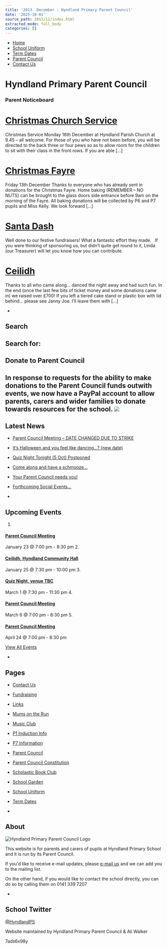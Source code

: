 ```yaml
---
title: '2013  December : Hyndland Primary Parent Council'
date: '2025-10-01'
source_path: 2013/12/index.html
extracted_mode: full_body
categories: []
---
```

- [Home](http://www.hyndlandprimaryparentcouncil.org)
- [School Uniform](school-uniform/)
- [Term Dates](term-dates/)
- [Parent Council](parent-council/)
- [Contact Us](contact-us/)

# Hyndland Primary Parent Council

### Parent Noticeboard

# [Christmas Church Service](news/christmas-church-service-2/)

Christmas Service Monday 16th December at Hyndland Parish Church at 9.45 – all welcome. For those of you who have not been before, you will be directed to the back three or four pews so as to allow room for the children to sit with their class in the front rows. If you are able […]

# [Christmas Fayre](news/christmas-fayre-4/)

Friday 13th December Thanks to everyone who has already sent in donations for the Christmas Fayre. Home baking (REMEMBER – NO NUTS)&nbsp;can be brought to the glass doors side entrance before 9am on the morning of the Fayre. All baking donations will be collected by P6 and P7 pupils and Miss Kelly. We look forward […]

# [Santa Dash](news/santa-dash-2/)

Well done to our festive fundraisers! What a fantastic effort they made. &nbsp; If you were thinking of sponsoring us, but didn’t quite get round to it, Linda (our Treasurer) will let you know how you can contribute. &nbsp;

# [Ceilidh](news/ceilidh-2/)

Thanks to all who came along… danced the night away and had such fun. In the end (once the last few bits of ticket money and some donations came in) we raised over £700! If you left a tiered cake stand or plastic box with lid behind… please see Janny Joe. I’ll leave them with […]

- 
## Search

Search for:
- 
## Donate to Parent Council

In response to requests for the ability to make donations to the Parent Council funds outwith events, we now have a PayPal account to allow parents, carers and wider families to donate towards resources for the school. [![](https://www.paypalobjects.com/en_US/i/btn/x-click-butcc-donate.gif)](https://www.paypal.com/cgi-bin/webscr?cmd=_s-xclick&hosted_button_id=BW7E8PDGXH45Y)
- 
## Latest News

- [Parent Council Meeting – DATE CHANGED DUE TO STRIKE](news/parent-council-meeting-date-changed-due-to-strike/)
- [It’s Halloween and you feel like dancing…? (new date)](news/its-halloween-and-you-feel-like-dancing-new-date/)
- [Quiz Night Tonight (5 Oct) Postponed](news/quiz-night-tonight-5-oct-postponed/)
- [Come along and have a schmooze…](news/come-along-and-have-a-schmooze/)
- [Your Parent Council needs you!](news/your-parent-council-needs-you-10/)
- [Forthcoming Social Events…](news/forthcoming-social-events/)

- 
## Upcoming Events

1. 
#### [Parent Council Meeting](event/parent-council-meeting-tbc-3/)

January 23 @ 7:00 pm - 8:30 pm
2. 
#### [Ceilidh, Hyndland Community Hall](event/ceilidh/)

January 25 @ 7:30 pm - 10:00 pm
3. 
#### [Quiz Night, venue TBC](event/quiz-night-venue-tbc/)

March 1 @ 7:30 pm - 11:30 pm
4. 
#### [Parent Council Meeting](event/parent-council-meeting-tbc-4/)

March 6 @ 7:00 pm - 8:30 pm
5. 
#### [Parent Council Meeting](event/parent-council-meeting-tbc-6/)

April 24 @ 7:00 pm - 8:30 pm

[View All Events](events/)

- 
## Pages

- [Contact Us](contact-us/)
- [Fundraising](fundraising/)
- [Links](links/)
- [Mums on the Run](mums-on-the-run/)
- [Music Club](music-club/)
- [P1 Induction Info](p1-induction-info/)
- [P7 Information](p7-information/)
- [Parent Council](parent-council/)
- [Parent Council Constitution](parent-council-constitution/)
- [Scholastic Book Club](scholastic-book-club/)
- [School Garden](school-garden/)
- [School Uniform](school-uniform/)
- [Term Dates](term-dates/)

- 
## About

 ![Hyndland Primary Parent Council Logo](/assets/images/2012/02/logo.gif)

This website is for parents and carers of pupils at Hyndland Primary School and it is run by its Parent Council.

If you'd like to receive e-mail updates, please [e-mail us](mailto:enquiries@hyndlandprimaryparentcouncil.org) and we can add you to the mailing list.

On the other hand, if you would like to contact the school directly, you can do so by calling them on 0141 339 7207

- 
## School Twitter
[@HyndlandPS](https://twitter.com/HyndlandPS)

Website maintained by Hyndland Primary Parent Council & Ali Walker

7ads6x98y
